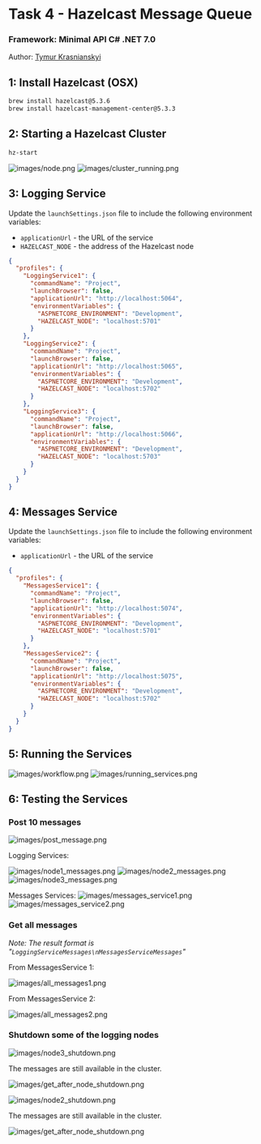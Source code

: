 # Task 4 - Hazelcast Message Queue
### Framework: Minimal API C# .NET 7.0

Author: [Tymur Krasnianskyi](https://github.com/trlumph/)

## 1: Install Hazelcast (OSX)
```bash
brew install hazelcast@5.3.6
brew install hazelcast-management-center@5.3.3
```

## 2: Starting a Hazelcast Cluster
```bash
hz-start
```
![images/node.png](images/node.png)
![images/cluster_running.png](images/cluster_running.png)

## 3: Logging Service
Update the `launchSettings.json` file to include the following environment variables:
- `applicationUrl` - the URL of the service
- `HAZELCAST_NODE` - the address of the Hazelcast node

```json
{
  "profiles": {
    "LoggingService1": {
      "commandName": "Project",
      "launchBrowser": false,
      "applicationUrl": "http://localhost:5064",
      "environmentVariables": {
        "ASPNETCORE_ENVIRONMENT": "Development",
        "HAZELCAST_NODE": "localhost:5701"
      }
    },
    "LoggingService2": {
      "commandName": "Project",
      "launchBrowser": false,
      "applicationUrl": "http://localhost:5065",
      "environmentVariables": {
        "ASPNETCORE_ENVIRONMENT": "Development",
        "HAZELCAST_NODE": "localhost:5702"
      }
    },
    "LoggingService3": {
      "commandName": "Project",
      "launchBrowser": false,
      "applicationUrl": "http://localhost:5066",
      "environmentVariables": {
        "ASPNETCORE_ENVIRONMENT": "Development",
        "HAZELCAST_NODE": "localhost:5703"
      }
    }
  }
}
```
## 4: Messages Service
Update the `launchSettings.json` file to include the following environment variables:
- `applicationUrl` - the URL of the service
```json
{
  "profiles": {
    "MessagesService1": {
      "commandName": "Project",
      "launchBrowser": false,
      "applicationUrl": "http://localhost:5074",
      "environmentVariables": {
        "ASPNETCORE_ENVIRONMENT": "Development",
        "HAZELCAST_NODE": "localhost:5701"
      }
    },
    "MessagesService2": {
      "commandName": "Project",
      "launchBrowser": false,
      "applicationUrl": "http://localhost:5075",
      "environmentVariables": {
        "ASPNETCORE_ENVIRONMENT": "Development",
        "HAZELCAST_NODE": "localhost:5702"
      }
    }
  }
}

```
## 5: Running the Services
![images/workflow.png](images/workflow.png)
![images/running_services.png](images/running_services.png)

## 6: Testing the Services
### Post 10 messages
![images/post_message.png](images/post_message.png)

Logging Services:

![images/node1_messages.png](images/node1_messages.png)
![images/node2_messages.png](images/node2_messages.png)
![images/node3_messages.png](images/node3_messages.png)

Messages Services:
![images/messages_service1.png](images/messages_service1.png)
![images/messages_service2.png](images/messages_service2.png)

### Get all messages
*Note: The result format is "`LoggingServiceMessages\nMessagesServiceMessages`"*

From MessagesService 1:

![images/all_messages1.png](images/all_messages1.png)

From MessagesService 2:

![images/all_messages2.png](images/all_messages2.png)

### Shutdown some of the logging nodes
![images/node3_shutdown.png](images/node3_shutdown.png)

The messages are still available in the cluster.

![images/get_after_node_shutdown.png](images/get_after_node_shutdown.png)

![images/node2_shutdown.png](images/node2_shutdown.png)

The messages are still available in the cluster.

![images/get_after_node_shutdown.png](images/get_after_node_shutdown.png)

